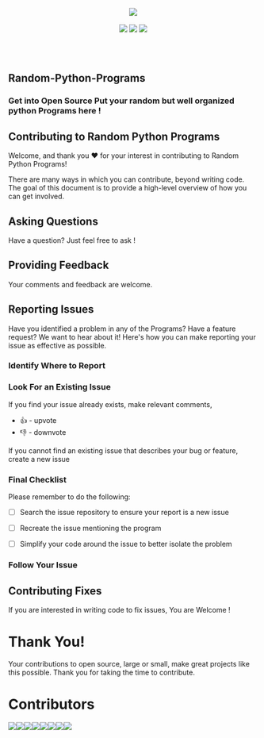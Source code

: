 <p align=center>
  <img src="https://raw.githubusercontent.com/iamirulofficial/Random-Python-Programs/master/rpic-2.png"/>

  <br/>
  <br/>
  <a target="_blank" href="https://www.python.org/downloads/" title="Python version"><img src="https://img.shields.io/badge/python-%3E=_3.6-green.svg"></a>
  <a target="_blank" href="LICENSE" title="License: MIT"><img src="https://img.shields.io/badge/License-MIT-blue.svg"></a>
  <a target="_blank" href="https://twitter.com/aadicodes"><img src= "https://img.shields.io/twitter/url/https/twitter.com/cloudposse.svg?style=social&label=Follow%20%40aadicodes" /></a>
</p>
<br/>
<br/>

## Random-Python-Programs
### Get into Open Source Put your random but well organized python Programs here !

## Contributing to Random Python Programs

Welcome, and thank you :heart: for your interest in contributing to Random Python Programs!

There are many ways in which you can contribute, beyond writing code. The goal of this document is to provide a high-level overview of how you can get involved.

## Asking Questions

Have a question? Just feel free to ask !

## Providing Feedback

Your comments and feedback are welcome.

## Reporting Issues

Have you identified a problem in any of the Programs? Have a feature request? We want to hear about it! Here's how you can make reporting your issue as effective as possible.

### Identify Where to Report

### Look For an Existing Issue

If you find your issue already exists, make relevant comments,
* 👍 - upvote
* 👎 - downvote

If you cannot find an existing issue that describes your bug or feature, create a new issue 

### Final Checklist

Please remember to do the following:

* [ ] Search the issue repository to ensure your report is a new issue

* [ ] Recreate the issue mentioning the program

* [ ] Simplify your code around the issue to better isolate the problem

### Follow Your Issue


## Contributing Fixes

If you are interested in writing code to fix issues,
You are Welcome !

# Thank You!

Your contributions to open source, large or small, make great projects like this possible. Thank you for taking the time to contribute.


Contributors
===========
[![](https://sourcerer.io/fame/iamirulofficial/iamirulofficial/Random-Python-Programs/images/0)](https://sourcerer.io/fame/iamirulofficial/iamirulofficial/Random-Python-Programs/links/0)[![](https://sourcerer.io/fame/iamirulofficial/iamirulofficial/Random-Python-Programs/images/1)](https://sourcerer.io/fame/iamirulofficial/iamirulofficial/Random-Python-Programs/links/1)[![](https://sourcerer.io/fame/iamirulofficial/iamirulofficial/Random-Python-Programs/images/2)](https://sourcerer.io/fame/iamirulofficial/iamirulofficial/Random-Python-Programs/links/2)[![](https://sourcerer.io/fame/iamirulofficial/iamirulofficial/Random-Python-Programs/images/3)](https://sourcerer.io/fame/iamirulofficial/iamirulofficial/Random-Python-Programs/links/3)[![](https://sourcerer.io/fame/iamirulofficial/iamirulofficial/Random-Python-Programs/images/4)](https://sourcerer.io/fame/iamirulofficial/iamirulofficial/Random-Python-Programs/links/4)[![](https://sourcerer.io/fame/iamirulofficial/iamirulofficial/Random-Python-Programs/images/5)](https://sourcerer.io/fame/iamirulofficial/iamirulofficial/Random-Python-Programs/links/5)[![](https://sourcerer.io/fame/iamirulofficial/iamirulofficial/Random-Python-Programs/images/6)](https://sourcerer.io/fame/iamirulofficial/iamirulofficial/Random-Python-Programs/links/6)[![](https://sourcerer.io/fame/iamirulofficial/iamirulofficial/Random-Python-Programs/images/7)](https://sourcerer.io/fame/iamirulofficial/iamirulofficial/Random-Python-Programs/links/7)
